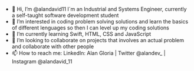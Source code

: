 - 👋 Hi, I’m @alandavid11 I´m an Industrial and Systems Engineer, currently a self-taught software development student
- 👀 I’m interested in coding problem solving solutions and learn the basics of different lenguages so then I can level up my coding solutions
- 🌱 I’m currently learning Swift, HTML, CSS and JavaScript
- 💞️ I’m looking to collaborate on projects that involves an actual problem and collaborate with other people
- 📫 How to reach me: LinkedIn: Alan Gloria | Twitter @alandev_ | Instagram @alandavid_11

<!---
alandavid11/alandavid11 is a ✨ special ✨ repository because its `README.md` (this file) appears on your GitHub profile.
You can click the Preview link to take a look at your changes.
--->

